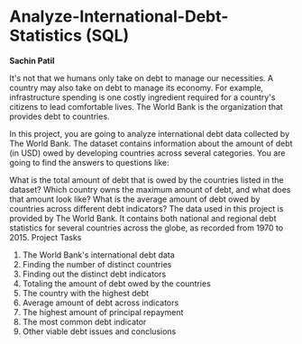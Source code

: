 # Analyze-International-Debt-Statistics (SQL)
**Sachin Patil**


It's not that we humans only take on debt to manage our necessities. A country may also take on debt to manage its economy. For example, infrastructure spending is one costly ingredient required for a country's citizens to lead comfortable lives. The World Bank is the organization that provides debt to countries.

In this project, you are going to analyze international debt data collected by The World Bank. The dataset contains information about the amount of debt (in USD) owed by developing countries across several categories. You are going to find the answers to questions like:

What is the total amount of debt that is owed by the countries listed in the dataset?
Which country owns the maximum amount of debt, and what does that amount look like?
What is the average amount of debt owed by countries across different debt indicators?
The data used in this project is provided by The World Bank. It contains both national and regional debt statistics for several countries across the globe, as recorded from 1970 to 2015.
Project Tasks
1. The World Bank's international debt data
2. Finding the number of distinct countries
3. Finding out the distinct debt indicators
4. Totaling the amount of debt owed by the countries
5. The country with the highest debt
6. Average amount of debt across indicators
7. The highest amount of principal repayment
8. The most common debt indicator
9. Other viable debt issues and conclusions
